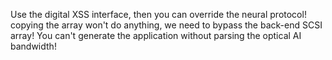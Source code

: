 Use the digital XSS interface, then you can override the neural protocol!
copying the array won't do anything, we need to bypass the back-end SCSI array!
You can't generate the application without parsing the optical AI bandwidth!